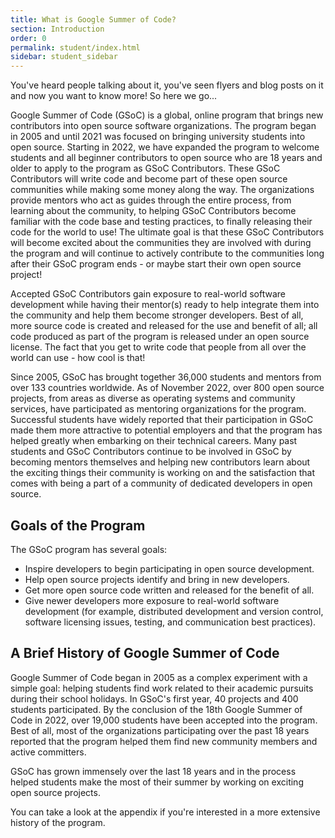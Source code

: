 ```yaml
---
title: What is Google Summer of Code?
section: Introduction
order: 0
permalink: student/index.html
sidebar: student_sidebar
---
```


You've heard people talking about it, you've seen flyers and blog posts on it and now you want to know more! So here we go...

Google Summer of Code (GSoC) is a global, online program that brings new contributors into open source software organizations. The program began in 2005 and until 2021 was focused on bringing university students into open source. Starting in 2022, we have expanded the program to welcome students and all beginner contributors to open source who are 18 years and older to apply to the program as GSoC Contributors. These GSoC Contributors will write code and become part of these open source communities while making some money along the way. The organizations provide mentors who act as guides through the entire process, from learning about the community, to helping GSoC Contributors become familiar with the code base and testing practices, to finally releasing their code for the world to use! The ultimate goal is that these GSoC Contributors will become excited about the communities they are involved with during the program and will continue to actively contribute to the communities long after their GSoC program ends - or maybe start their own open source project!

Accepted GSoC Contributors gain exposure to real-world software development while having their mentor(s) ready to help integrate them into the community and help them become stronger developers. Best of all, more source code is created and released for the use and benefit of all; all code produced as part of the program is released under an open source license. The fact that you get to write code that people from all over the world can use - how cool is that!

Since 2005, GSoC has brought together 36,000 students and mentors from over 133 countries worldwide. As of November 2022, over 800 open source projects, from areas as diverse as operating systems and community services, have participated as mentoring organizations for the program. Successful students have widely reported that their participation in GSoC made them more attractive to potential employers and that the program has helped greatly when embarking on their technical careers. Many past students and GSoC Contributors continue to be involved in GSoC by becoming mentors themselves and helping new contributors learn about the exciting things their community is working on and the satisfaction that comes with being a part of a community of dedicated developers in open source.

## Goals of the Program

The GSoC program has several goals:

* Inspire developers to begin participating in open source development.
* Help open source projects identify and bring in new developers.
* Get more open source code written and released for the benefit of all.
* Give newer developers more exposure to real-world software development (for example, distributed development and version control, software licensing issues, testing, and communication best practices).

## A Brief History of Google Summer of Code

Google Summer of Code began in 2005 as a complex experiment with a simple goal: helping students find work related to their academic pursuits during their school holidays. In GSoC's first year, 40 projects and 400 students participated. By the conclusion of the 18th Google Summer of Code in 2022, over 19,000 students have been accepted into the program. Best of all, most of the organizations participating over the past 18 years reported that the program helped them find new community members and active committers.

GSoC has grown immensely over the last 18 years and in the process helped students make the most of their summer by working on exciting open source projects.

You can take a look at the appendix if you're interested in a more extensive history of the program.
